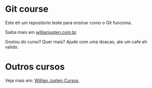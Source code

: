 # Git course

Este eh um repositorio teste para ensinar como o Git funciona.

Saiba mais em [willianjusten.com.br](http://willianjusten.com.br).

Gostou do curso? Quer mais? Ajude com uma doacao, ate um cafe eh valido.

# Outros cursos

Veja mais em: [Willian Justen Cursos](https://willianjusten.com.br/cursos).

